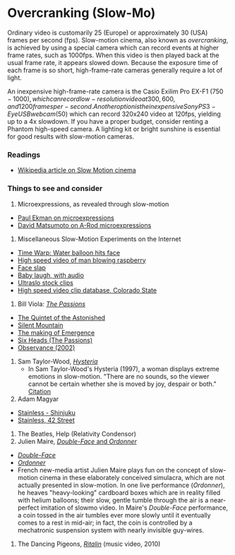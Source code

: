 # Overcranking (Slow-Mo)

Ordinary video is customarily 25 (Europe) or approximately 30 (USA) frames per second (fps). Slow-motion cinema, also known as *overcranking*, is achieved by using a special camera which can record events at higher frame rates, such as 1000fps. When this video is then played back at the usual frame rate, it appears slowed down. Because the exposure time of each frame is so short, high-frame-rate cameras generally require a lot of light.

An inexpensive high-frame-rate camera is the Casio Exilim Pro EX-F1 ($750-1000), which can record low-resolution video at 300, 600, and 1200 frames per-second.Another option is the inexpensive Sony PS3-Eye USB webcam ($50) which can record 320x240 video at 120fps, yielding up to a 4x slowdown. If you have a proper budget, consider renting a Phantom high-speed camera. A lighting kit or bright sunshine is essential for good results with slow-motion cameras. 

### Readings

* [Wikipedia article on Slow Motion cinema](https://en.wikipedia.org/wiki/Slow_motion)

### Things to see and consider
1. Microexpressions, as revealed through slow-motion
  * [Paul Ekman on microexpressions](https://www.youtube.com/watch?v=EXm6YbXxSYk)
  * [David Matsumoto on A-Rod microexpressions](https://www.youtube.com/watch?v=bu3ayOWHX0w)
1. Miscellaneous Slow-Motion Experiments on the Internet
  * [Time Warp: Water balloon hits face](https://www.youtube.com/watch?v=90VyvOhPmA0)
  * [High speed video of man blowing raspberry](https://www.youtube.com/watch?v=cWGn6_EH2gM)
  * [Face slap](https://www.youtube.com/watch?v=7AXB8nGq5jc)
  * [Baby laugh, with audio](https://www.youtube.com/watch?v=8igSA8HdR_Q)
  * [Ultraslo stock clips](http://www.ultraslo.com/)
  * [High speed video clip database, Colorado State](http://high_speed_video.colostate.edu/)

1. Bill Viola: [*The Passions*](http://www.getty.edu/art/exhibitions/viola/art.html)
  * [The Quintet of the Astonished](https://www.youtube.com/watch?v=As7OtWMYPRc)
  * [Silent Mountain](https://www.youtube.com/watch?v=e2Eam0GMjZg)
  * [The making of Emergence](https://www.youtube.com/watch?v=hx5Cu7U-Fkg)
  * [Six Heads (The Passions)](https://www.youtube.com/watch?v=RnVCJJeuFaE)
  * [Observance (2002)](https://www.youtube.com/watch?v=TCiQBOkt-rs)
1. Sam Taylor-Wood, [*Hysteria*](https://www.youtube.com/watch?v=33PZhpay8gM)
	* In Sam Taylor-Wood's Hysteria (1997), a woman displays extreme emotions in slow-motion. "There are no sounds, so the viewer cannot be certain whether she is moved by joy, despair or both." [Citation](http://www.absolutearts.com/artsnews/2002/01/25/29597.html)
1. Adam Magyar
  * [Stainless - Shinjuku](https://vimeo.com/77489382)
  * [Stainless, 42 Street](https://vimeo.com/83664407)
1. The Beatles, Help (Relativity Condensor)
1. Julien Maire, [*Double-Face* and *Ordonner*](http://julienmaire.ideenshop.net/project3.shtml)
  * [*Double-Face* ](http://julienmaire.ideenshop.net/mov/df_perf.mov)
  * [*Ordonner*](http://julienmaire.ideenshop.net/mov/or_perf.mov)
  * French new-media artist Julien Maire plays fun on the concept of slow-motion cinema in these elaborately conceived simulacra, which are not actually presented in slow-motion. In one live performance (*Ordonner*), he heaves "heavy-looking" cardboard boxes which are in reality filled with helium balloons; their slow, gentle tumble through the air is a near-perfect imitation of slowmo video. In Maire's *Double-Face* performance, a coin tossed in the air tumbles ever more slowly until it eventually comes to a rest in mid-air; in fact, the coin is controlled by a mechatronic suspension system with nearly invisible guy-wires.
1. The Dancing Pigeons, [*Ritalin*](https://vimeo.com/13639493) (music video, 2010)
